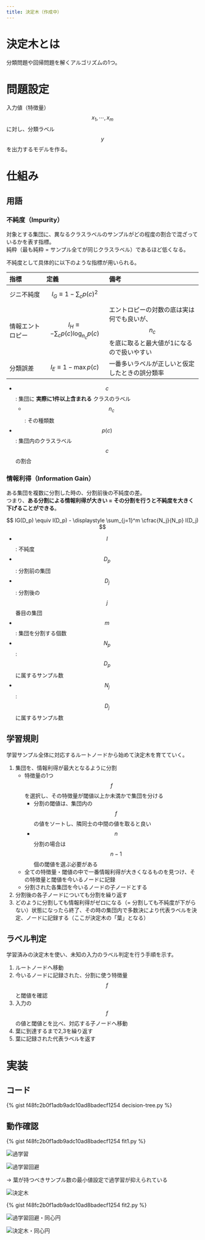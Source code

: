 ```yaml
---
title: 決定木（作成中）
---
```


# 決定木とは

分類問題や回帰問題を解くアルゴリズムの1つ。

# 問題設定

入力値（特徴量） $$x_1, \cdots, x_m$$ に対し、分類ラベル $$y$$ を出力するモデルを作る。

# 仕組み

## 用語

### 不純度（Impurity）

対象とする集団に、異なるクラスラベルのサンプルがどの程度の割合で混ざっているかを表す指標。  
純粋（最も純粋 = サンプル全てが同じクラスラベル）であるほど低くなる。

不純度として具体的に以下のような指標が用いられる。

| 指標 | 定義 | 備考 |
| :-- | :-- | :-- |
| ジニ不純度 | $$I_G \equiv 1 - \displaystyle \sum_c p(c)^2$$ |  |
| 情報エントロピー | $$I_H \equiv - \displaystyle \sum_c p(c) \log_{n_c} p(c)$$ | エントロピーの対数の底は実は何でも良いが、$$n_c$$ を底に取ると最大値が1になるので扱いやすい |
| 分類誤差 | $$I_E \equiv 1 - \max p(c)$$ | 一番多いラベルが正しいと仮定したときの誤分類率 |

- $$c$$: 集団に **実際に1件以上含まれる** クラスのラベル
  - $$n_c$$: その種類数
- $$p(c)$$: 集団内のクラスラベル $$c$$ の割合


### 情報利得（Information Gain）

ある集団を複数に分割した時の、分割前後の不純度の差。  
つまり、**ある分割による情報利得が大きい = その分割を行うと不純度を大きく下げることができる**。

$$
IG(D_p) \equiv I(D_p) - \displaystyle \sum_{j=1}^m \cfrac{N_j}{N_p} I(D_j)
$$

- $$I$$: 不純度
- $$D_p$$: 分割前の集団
- $$D_j$$: 分割後の $$j$$ 番目の集団
- $$m$$: 集団を分割する個数
- $$N_p$$: $$D_p$$ に属するサンプル数
- $$N_j$$: $$D_j$$ に属するサンプル数


## 学習規則

学習サンプル全体に対応するルートノードから始めて決定木を育てていく。  

1. 集団を、情報利得が最大となるように分割
    - 特徴量の1つ $$f$$ を選択し、その特徴量が閾値以上か未満かで集団を分ける
        - 分割の閾値は、集団内の $$f$$ の値をソートし、隣同士の中間の値を取ると良い
        - $$n$$ 分割の場合は $$n-1$$ 個の閾値を選ぶ必要がある
    - 全ての特徴量・閾値の中で一番情報利得が大きくなるものを見つけ、その特徴量と閾値を今いるノードに記録
    - 分割された各集団を今いるノードの子ノードとする
2. 分割後の各子ノードについても分割を繰り返す
3. どのように分割しても情報利得がゼロになる（= 分割しても不純度が下がらない）状態になったら終了、その時の集団内で多数決により代表ラベルを決定、ノードに記録する（ここが決定木の「葉」となる）


## ラベル判定

学習済みの決定木を使い、未知の入力のラベル判定を行う手順を示す。

1. ルートノードへ移動
2. 今いるノードに記録された、分割に使う特徴量 $$f$$ と閾値を確認
3. 入力の $$f$$ の値と閾値とを比べ、対応する子ノードへ移動
4. 葉に到達するまで2,3を繰り返す
5. 葉に記録された代表ラベルを返す


# 実装

## コード

{% gist f48fc2b0f1adb9adc10ad8badecf1254 decision-tree.py %}


## 動作確認

{% gist f48fc2b0f1adb9adc10ad8badecf1254 fit1.py %}

![過学習](https://user-images.githubusercontent.com/13412823/79865383-0a967180-8416-11ea-9329-bf1107272cb7.png)

![過学習回避](https://user-images.githubusercontent.com/13412823/79865392-0d916200-8416-11ea-97a3-9171a5c84e3f.png)

→ 葉が持つべきサンプル数の最小値設定で過学習が抑えられている

![決定木](https://user-images.githubusercontent.com/13412823/79865497-39ace300-8416-11ea-9bbe-0fdaeaddee73.png)


{% gist f48fc2b0f1adb9adc10ad8badecf1254 fit2.py %}

![過学習回避・同心円](https://user-images.githubusercontent.com/13412823/79865396-0e29f880-8416-11ea-85a2-88c18628face.png)

![決定木・同心円](https://user-images.githubusercontent.com/13412823/79865503-3c0f3d00-8416-11ea-97f6-8e252d56cd25.png)
